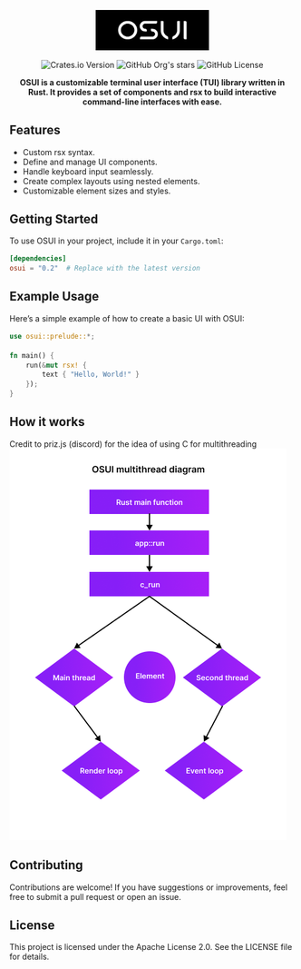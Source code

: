 <p align="center">
  <img src="github/OSUI-cropped.png" alt="OSUI" width="200px"/>
</p>

<p align="center">
  <img alt="Crates.io Version" src="https://img.shields.io/crates/v/osui?style=flat" href="https://crates.io/crates/osui">
  <img alt="GitHub Org's stars" src="https://img.shields.io/github/stars/osui-rs?style=flat" href="https://github.com/osui-rs">
  <img alt="GitHub License" src="https://img.shields.io/github/license/osui-rs/osui?style=flat" href="https://github.com/osui-rs/osui">
</p>

<p align="center">
  <b>OSUI is a customizable terminal user interface (TUI) library written in Rust. It provides a set of components and rsx to build interactive command-line interfaces with ease.</b>
</p>

## Features

- Custom rsx syntax.
- Define and manage UI components.
- Handle keyboard input seamlessly.
- Create complex layouts using nested elements.
- Customizable element sizes and styles.

## Getting Started

To use OSUI in your project, include it in your `Cargo.toml`:

```toml
[dependencies]
osui = "0.2"  # Replace with the latest version
```

## Example Usage

Here’s a simple example of how to create a basic UI with OSUI:

```rust
use osui::prelude::*;

fn main() {
    run(&mut rsx! {
        text { "Hello, World!" }
    });
}
```

## How it works
Credit to priz.js (discord) for the idea of using C for multithreading
<img src="github/multithread.png"/>

## Contributing

Contributions are welcome! If you have suggestions or improvements, feel free to submit a pull request or open an issue.

## License

This project is licensed under the Apache License 2.0. See the LICENSE file for details.
